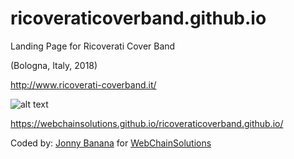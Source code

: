 # ricoveraticoverband.github.io
Landing Page for Ricoverati Cover Band 

(Bologna, Italy, 2018)

http://www.ricoverati-coverband.it/

![alt text](https://media.giphy.com/media/19EOx5ta5bLDRIUA22/giphy.gif)

https://webchainsolutions.github.io/ricoveraticoverband.github.io/

Coded by: <a href="https://github.com/JonnyBanana">Jonny Banana</a> for <a href="https://github.com/WebChainSolutions">WebChainSolutions</a>
